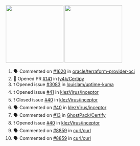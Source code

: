 <a href="https://github.com/bestrocker221"><img src="https://github-readme-stats.vercel.app/api?username=bestrocker221&count_private=true&theme=dark" height="180" /></a> <a href="https://github.com/bestrocker221"><img src="https://github-readme-stats.vercel.app/api/top-langs/?username=bestrocker221&langs_count=8&theme=dark&hide=tex,java,html,css&layout=compact" height="180" /></a>


<!--START_SECTION:activity--> 
1. 🗣 Commented on [#1620](https://github.com/oracle/terraform-provider-oci/issues/1620#issuecomment-1629906698) in [oracle/terraform-provider-oci](https://github.com/oracle/terraform-provider-oci)
2. 💪 Opened PR [#141](https://github.com/ly4k/Certipy/pull/141) in [ly4k/Certipy](https://github.com/ly4k/Certipy)
3. ❗ Opened issue [#3083](https://github.com/louislam/uptime-kuma/issues/3083) in [louislam/uptime-kuma](https://github.com/louislam/uptime-kuma)
4. ❗️ Opened issue [#41](https://github.com/klezVirus/inceptor/issues/41) in [klezVirus/inceptor](https://github.com/klezVirus/inceptor)
5. ❗️ Closed issue [#40](https://github.com/klezVirus/inceptor/issues/40) in [klezVirus/inceptor](https://github.com/klezVirus/inceptor)
6. 🗣 Commented on [#40](https://github.com/klezVirus/inceptor/issues/40) in [klezVirus/inceptor](https://github.com/klezVirus/inceptor)
7. 🗣 Commented on [#13](https://github.com/GhostPack/Certify/issues/13) in [GhostPack/Certify](https://github.com/GhostPack/Certify)
8. ❗️ Opened issue [#40](https://github.com/klezVirus/inceptor/issues/40) in [klezVirus/inceptor](https://github.com/klezVirus/inceptor)
9. 🗣 Commented on [#8859](https://github.com/curl/curl/issues/8859) in [curl/curl](https://github.com/curl/curl)
10. 🗣 Commented on [#8859](https://github.com/curl/curl/issues/8859) in [curl/curl](https://github.com/curl/curl)
<!--END_SECTION:activity-->

